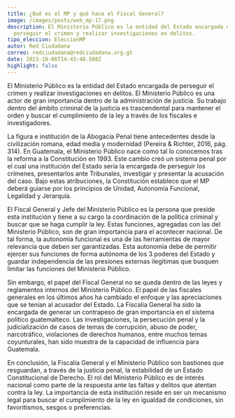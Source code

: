 ```yaml
---
title: ¿Qué es el MP y qué hace el Fiscal General?
image: /images/posts/web_mp-17.png
description: El Ministerio Público es la entidad del Estado encargada de
  perseguir el crimen y realizar investigaciones en delitos.
tipo_eleccion: EleccionMP
autor: Red Ciudadana
correo: redciudadana@redciudadana.org.gt
date: 2023-10-06T14:43:48.508Z
highlight: false
---
```

<!--StartFragment-->

El Ministerio Público es la entidad del Estado encargada de perseguir el crimen y realizar investigaciones en delitos. El Ministerio Público es una actor de gran importancia dentro de la administración de justicia. Su trabajo dentro del ámbito criminal de la justicia es trascendental para mantener el orden y buscar el cumplimiento de la ley a través de los fiscales e investigadores. 

La figura e institución de la Abogacía Penal tiene antecedentes desde la civilización romana, edad media y modernidad (Pereira & Richter, 2016, pág. 314). En Guatemala, el Ministerio Público nace como tal lo conocemos tras la reforma a la Constitución en 1993. Este cambio creó un sistema penal por el cual una institución del Estado sería la encargada de perseguir los crímenes, presentarlos ante Tribunales, investigar y presentar la acusación del caso. Bajo estas atribuciones, la Constitución establece que el MP deberá guiarse por los principios de Unidad, Autonomía Funcional, Legalidad y Jerarquía. 

El Fiscal General y Jefe del Ministerio Público es la persona que preside esta institución y tiene a su cargo la coordinación de la política criminal y buscar que se haga cumplir la ley. Estas funciones, agregadas con las del Ministerio Público, son de gran importancia para el acontecer nacional. De tal forma, la autonomía funcional es una de las herramientas de mayor relevancia que deben ser garantizadas. Esta autonomía debe de permitir ejercer sus funciones de forma autónoma de los 3 poderes del Estado y guardar independencia de las presiones externas ilegítimas que busquen limitar las funciones del Ministerio Público. 

Sin embargo, el papel del Fiscal General no se queda dentro de las leyes y reglamentos internos del Ministerio Público. El papel de las fiscales generales en los últimos años ha cambiado el enfoque y las apreciaciones que se tenían al acusador del Estado. La Fiscalía General ha sido la encargada de generar un contrapeso de gran importancia en el sistema político guatemalteco. Las investigaciones, la persecución penal y la judicialización de casos de temas de corrupción, abuso de poder, narcotráfico, violaciones de derechos humanos, entre muchos temas coyunturales, han sido muestra de la capacidad de influencia para Guatemala. 

En conclusión, la Fiscalía General y el Ministerio Público son bastiones que resguardan, a través de la justicia penal, la estabilidad de un Estado Constitucional de Derecho. El rol del Ministerio Público es de interés nacional como parte de la respuesta ante las faltas y delitos que atentan contra la ley. La importancia de esta institución reside en ser un mecanismo legal para buscar el cumplimiento de la ley en igualdad de condiciones, sin favoritismos, sesgos o preferencias. 

<!--EndFragment-->
